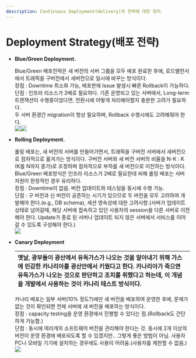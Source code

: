 ```yaml
---
description: Continuous Deployment(delivery)의 전략에 대한 정리.
---
```


# Deployment Strategy\(배포 전략\)

* **Blue/Green Deployment.**

  Blue/Green 배포전략은 새 버전의 서버 그룹을 모두 배포 완료한 후에, 로드밸런서에서 트래픽을 구버전에서 새버전으로 일시에 바꾸는 방식이다.  
  장점 : Downtime 최소화 가능, 배포판에 Issue 발생시 빠른 Rollback이 가능하다.  
  단점 : 인프라 리소스가 2배로 필요하다. 기존 운영되고 있는 서버에서, Long-term 트랜잭션이 수행중이었다면, 전환시에 어떻게 처리해아할지 충분한 고려가 필요하다.  
           두 서버 환경간 migration이 항상 필요하며, Rollback 수행시에도 고려해줘야 한다.  
  ![](https://res.cloudinary.com/practicaldev/image/fetch/s--fJ4tYKdy--/c_limit%2Cf_auto%2Cfl_progressive%2Cq_auto%2Cw_880/https://thepracticaldev.s3.amazonaws.com/i/78dk41w8qmuy9f9pvrf6.png)![](https://res.cloudinary.com/practicaldev/image/fetch/s--ca9C-wVZ--/c_limit%2Cf_auto%2Cfl_progressive%2Cq_auto%2Cw_880/https://thepracticaldev.s3.amazonaws.com/i/m664yyotixnqncprryf0.png)

* **Rolling Deployment.**

  롤링 배포는, 새 버전의 서버를 만들어가면서, 트래픽을 구버전 서버에서 새버전으로 점차적으로 옮겨가는 방식이다. 구버전 서버와 새 버전 서버의 비율을 N-K : K \(K를 N까지 증가\)로 조정하며 점차적으로 부하를 새 버전으로 이전하는 방식이다.  
  Blue/Green 배포방식은 인프라 리소스가 2배로 필요한데 비해 롤링 배포는 서버 자원이 한정적인 경우 유리하다.  
  장점 : Downtime이 없음. 버전 업데이트와 테스팅을 동시에 수행 가능.  
  단점 : 구 버전과 신 버전이 공존하는 시기가 있으므로 두 버전을 모두 고려하여 개발해야 한다.\(e.g., DB schema\), 세션 영속성에 대한 고려사항.\(서버가 업데이트 상태로 넘어갈때, 해당 서버에 접속하고 있던 사용자의 session을 다른 서버로 이전해야 한다. Update가 종료 된 서버나 업데이트 되지 않은 서버에서 서비스를 이어갈 수 있도록 구성해야 한다.\)  
  ![](https://res.cloudinary.com/practicaldev/image/fetch/s--RbA0NHA6--/c_limit%2Cf_auto%2Cfl_progressive%2Cq_auto%2Cw_880/https://thepracticaldev.s3.amazonaws.com/i/divuxihkun2p186c9mye.png)

* **Canary Deployment**

  | 옛날, 광부들이 광산에서 유독가스가 나오는 것을 알아내기 위해 가스에 민감한 카나리아를 광산안에서 키웠다고 한다. 카나리아가 죽으면 유독가스가 나오는 것으로 판단하고 조치를 취했다고 하는데, 이 개념을 개발에서 사용하는 것이 카나리 테스트 방식이다. |
  | :--- |


  카나리 배포는 일부 서버\(10% 정도?\)에만 새 버전을 배포하여 운영한 후에, 문제가 없는 것이 확인되면 전체 서버에 새 버전을 배포하는 방식이다.  
  장점 : capacity testing을 운영 환경에서 진행할 수 있다는 점.\(Rollback도 간단하게 가능함.\)  
  단점 : 동시에 여러개의 소프트웨어 버전을 관리해야 한다는 것. 동시에 2개 이상의 버전이 운영 환경에 배포되도록 할 수 있겠지만.. 그렇게 좋은 방법이 아님. 사용자 PC나 모바일 기기에 설치하는 경우에도 사용이 어려움.\(사용자를 제한할 수 없음.\)  
  ![](https://res.cloudinary.com/practicaldev/image/fetch/s--7PmOiuG9--/c_limit%2Cf_auto%2Cfl_progressive%2Cq_auto%2Cw_880/https://thepracticaldev.s3.amazonaws.com/i/zvf9rbd1x38umph98zro.png)

